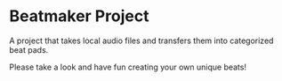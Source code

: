 # Beatmaker Project

A project that takes local audio files and transfers them into categorized beat pads.

Please take a look and have fun creating your own unique beats!

